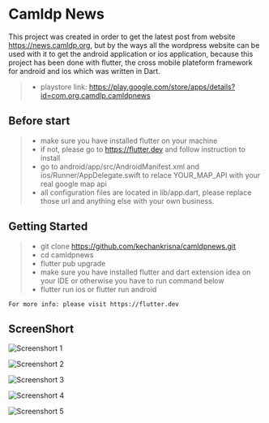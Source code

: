 # Camldp News

This project was created in order to get the latest post from website https://news.camldp.org, but by the ways all the wordpress website can be used with it to get the android application or ios application, because this project has been done with flutter, the cross mobile plateform framework for android and ios which was written in Dart.

> - playstore link: https://play.google.com/store/apps/details?id=com.org.camdlp.camldpnews

## Before start

> - make sure you have installed flutter on your machine
> - if not, please go to https://flutter.dev and follow instruction to install
> - go to android/app/src/AndroidManifest.xml and ios/Runner/AppDelegate.swift to relace YOUR_MAP_API with your real google map api
> - all configuration files are located in lib/app.dart, please replace those url and anything else with your own business.

## Getting Started

> - git clone https://github.com/kechankrisna/camldpnews.git
> - cd camldpnews
> - flutter pub upgrade
> - make sure you have installed flutter and dart extension idea on your IDE or otherwise you have to run command below
> - flutter run ios or flutter run android

    For more info: please visit https://flutter.dev

## ScreenShort

![Screenshort 1](https://raw.githubusercontent.com/kechankrisna/camldpnews/master/screens/screenshort1.png)

![Screenshort 2](https://raw.githubusercontent.com/kechankrisna/camldpnews/master/screens/screenshort2.png)

![Screenshort 3](https://raw.githubusercontent.com/kechankrisna/camldpnews/master/screens/screenshort3.png)

![Screenshort 4](https://raw.githubusercontent.com/kechankrisna/camldpnews/master/screens/screenshort4.png)

![Screenshort 5](https://raw.githubusercontent.com/kechankrisna/camldpnews/master/screens/screenshort5.png)